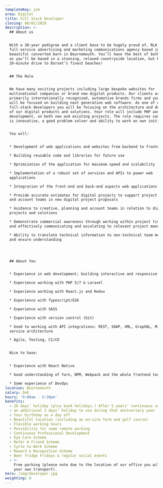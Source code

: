 ```yaml
---
templateKey: job
area: Digital
title: Full Stack Developer
closing: 06/01/2019
description: >-
  ## About us


  With a 30-year pedigree and a client base to be hugely proud of, RLA is a
  full-service advertising and marketing communications agency based in a
  beautiful converted barn in Bournemouth. You’ll have the best of both worlds
  as you’ll be based in a stunning, relaxed countryside location, but be just a
  20-minute drive to Dorset’s finest beaches!


  ## The Role


  We have many exciting projects including large bespoke websites for
  multinational companies or brand new digital products. Our clients are
  primarily internationally recognised, automotive brands firms and your role
  will be focused on building next generation web software. As one of our
  full-stack developers you will be focusing on the architecture and development
  of our digital products and solutions. Your role will include PHP and React
  development, on both new and existing projects. The role requires someone who
  is innovative, a good problem solver and ability to work on own initiative.


  You will:


  * Development of web applications and websites from backend to frontend

  * Building reusable code and libraries for future use

  * Optimization of the application for maximum speed and scalability

  * Implementation of a robust set of services and APIs to power web
  applications

  * Integration of the front-end and back-end aspects web applications

  * Provide accurate estimates for digital projects to support project managers
  and account teams in new digital project proposals

  * Guidance to creative, planning and account teams in relation to digital
  projects and solutions

  * Demonstrate commercial awareness through working within project timelines,
  and effectively communicating and escalating to relevant project manager

  * Ability to translate technical information to non-technical team members,
  and ensure understanding




  ## About You


  * Experience in web development; building interactive and responsive sites

  * Experience working with PHP 5/7 & Laravel

  * Experience working with React.js and Redux

  * Experience with Typescript/ES6

  * Experience with SASS

  * Experience with version control (Git)

  * Used to working with API integrations: REST, SOAP, XML, GraphQL, Micro
  service architecture

  * Agile, Testing, CI/CD


  Nice to have:


  * Experience with React Native

  * Good understanding of Yarn, NPM, Webpack and the whole frontend toolchain

  * Some experience of DevOps
location: Bournemouth
salary: DoE
hours: '9:00am - 5:30pm'
benefits:
  - 28 days’ holiday (plus bank holidays.) After 5 years’ continuous service
  - an additional 3 days’ holiday to use during that anniversary year
  - Your birthday as a day off
  - Beautiful location (including an on-site farm and golf course)
  - Flexible working hours
  - Possibility for some remote working
  - Continuous Professional Development
  - Eye Care Scheme
  - Refer A Friend Scheme
  - Cycle to Work Scheme
  - Reward & Recognition Scheme
  - Beer fridge Fridays & regular social events
  - >-
    Free parking (please note due to the location of our office you will need
    your own transport).
hero: /img/developer.jpg
weighting: 0
---
```


